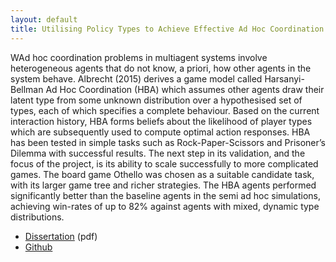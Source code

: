 ```yaml
---
layout: default
title: Utilising Policy Types to Achieve Effective Ad Hoc Coordination in the Game Othello
---
```


WAd hoc coordination problems in multiagent systems involve heterogeneous agents that do not know, a priori, how other agents in the system behave. Albrecht (2015) derives a game model called Harsanyi-Bellman Ad Hoc Coordination (HBA) which assumes other agents draw their latent type from some unknown distribution over a hypothesised set of types, each of which specifies a complete behaviour. Based on the current interaction history, HBA forms beliefs about the likelihood of player types which are subsequently used to compute optimal action responses. HBA has been tested in simple tasks such as Rock-Paper-Scissors and Prisoner’s Dilemma with successful results. The next step in its validation, and the focus of the project, is its ability to scale successfully to more complicated games. The board game Othello was chosen as a suitable candidate task, with its larger game tree and richer strategies. The HBA agents performed significantly better than the baseline agents in the semi ad hoc simulations, achieving win-rates of up to 82% against agents with mixed, dynamic type distributions. 

* [Dissertation](assets/adhoc_coord.pdf) (pdf)
* [Github](https://github.com/Stevinson/HBAdissertation)

